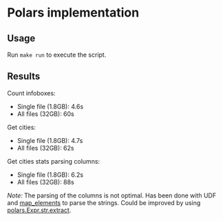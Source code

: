 # Polars implementation

## Usage

Run `make run` to execute the script.

## Results

Count infoboxes:

- Single file (1.8GB):  4.6s
- All files (32GB): 60s


Get cities:

- Single file (1.8GB):  4.7s
- All files (32GB): 62s


Get cities stats parsing columns:

- Single file (1.8GB):  6.2s
- All files (32GB): 88s

*Note:* The parsing of the columns is not optimal. Has been done with UDF and [map_elements](https://docs.pola.rs/api/python/dev/reference/expressions/api/polars.Expr.map_elements.html) to parse the strings. 
Could be improved by using [polars.Expr.str.extract](https://docs.pola.rs/api/python/dev/reference/expressions/api/polars.Expr.str.extract.html).

